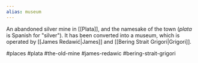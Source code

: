 ```yaml
---
alias: museum
---
```


An abandoned silver mine in [[Plata]], and the namesake of the town (*plata* is Spanish for "silver"). It has been converted into a museum, which is operated by [[James Redawić|James]] and [[Bering Strait Grigori|Grigori]].

#places #plata #the-old-mine #james-redawic #bering-strait-grigori 